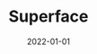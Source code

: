 ---
name: "Superface"
title: Superface
permalink: Superface
published: true
external_url: "https://superface.ai"
tagline: 'A framework for API integrations'
tags: ['api', 'dsl', 'integrations']
stage: vaporware
image: "https://avatars.githubusercontent.com/u/57067369?s=200&v=4"
description: "Superface is a language and protocol for abstracting integrations to application use-cases. It allows use-case discovery and distribution of integration code at runtime. This approach gives you a framework to decouple lifecycle of your application and integrations it uses."
date: 2022-01-01
layout: product
github: "superfaceai/one-sdk-js"
---